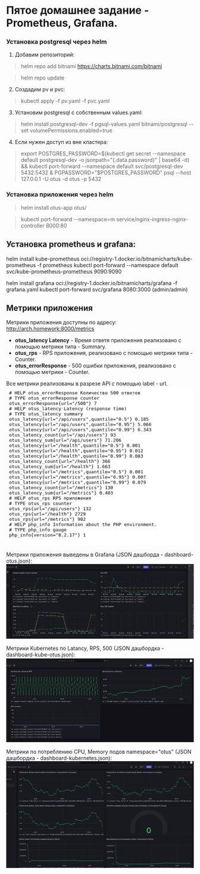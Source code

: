 # Пятое домашнее задание - Prometheus, Grafana.

### Установка postgresql через helm
1. Добавим репозиторий: 
> helm repo add bitnami https://charts.bitnami.com/bitnami

> helm repo update

2. Создадим pv и pvc:
> kubectl apply -f pv.yaml -f pvc.yaml

3. Установим postgresql с собственным values.yaml:
> helm install postgresql-dev -f pgsql-values.yaml bitnami/postgresql --set volumePermissions.enabled=true

4. Если нужен доступ из вне кластера:
> export POSTGRES_PASSWORD=$(kubectl get secret --namespace default postgresql-dev -o jsonpath="{.data.password}" | base64 -d) && kubectl port-forward --namespace default svc/postgresql-dev 5432:5432 &
PGPASSWORD="$POSTGRES_PASSWORD" psql --host 127.0.0.1 -U otus -d otus -p 5432

### Установка приложения через helm
> helm install otus-app otus/

> kubectl port-forward --namespace=m service/nginx-ingress-nginx-controller 8000:80

## Установка prometheus и grafana:
helm install kube-prometheus oci://registry-1.docker.io/bitnamicharts/kube-prometheus -f prometheus
kubectl port-forward --namespace default svc/kube-prometheus-prometheus 9090:9090

helm install grafana oci://registry-1.docker.io/bitnamicharts/grafana -f grafana.yaml
kubectl port-forward svc/grafana 8080:3000 (admin/admin)

## Метрики приложения
Метрики приложения доступны по адресу: http://arch.homework:8000/metrics

* <b>otus_latency Latency</b> - Время ответя приложения реализовано с помощью метрики типа - Summary.
* <b>otus_rps</b> - RPS приложения, реализовано с помощью метрики типа - Counter.
* <b>otus_errorResponse</b> - 500 ошибки приложения, реализовано с помощью метрики - Counter.

Все метрики реализованы в разрезе API с помощью label - url.
![alt text](img2.png)

Метрики приложения выведены в Grafana (JSON дашборда - dashboard-otus.json):
![alt text](img1.png)

Метрики Kubernetes по Latancy, RPS, 500 (JSON дашбордка - dashboard-kube-otus.json):
![alt text](img4.png)

Метрики по потреблению CPU, Memory подов namespace="otus" (JSON дашбордка - dashboard-kubernetes.json):
![alt text](img3.png)
